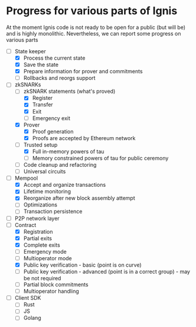 # Progress for various parts of Ignis

At the moment Ignis code is not ready to be open for a public (but will be) and is highly monolithic. Nevertheless, we can report some progress on various parts

- [ ] State keeper
  - [x] Process the current state
  - [x] Save the state
  - [x] Prepare information for prover and commitments 
  - [ ] Rollbacks and reorgs support
- [ ] zkSNARKs
  - [ ] zkSNARK statements (what's proved)
    - [x] Register
    - [x] Transfer
    - [x] Exit
    - [ ] Emergency exit    
  - [x] Prover
    - [x] Proof generation
    - [x] Proofs are accepted by Ethereum network
  - [ ] Trusted setup
    - [x] Full in-memory powers of tau
    - [ ] Memory constrained powers of tau for public ceremony
  - [ ] Code cleanup and refactoring
  - [ ] Universal circuits
- [ ] Mempool
  - [x] Accept and organize transactions
  - [x] Lifetime monitoring
  - [x] Reorganize after new block assembly attempt
  - [ ] Optimizations
  - [ ] Transaction persistence
- [ ] P2P network layer
- [ ] Contract
  - [x] Registration
  - [x] Partial exits
  - [x] Complete exits
  - [ ] Emergency mode
  - [ ] Multioperator mode    
  - [x] Public key verification - basic (point is on curve)
  - [ ] Public key verification - advanced (point is in a correct group) - may be not required
  - [ ] Partial block commitments
  - [ ] Multioperator handling
- [ ] Client SDK
  - [ ] Rust
  - [ ] JS
  - [ ] Golang
